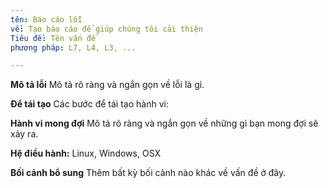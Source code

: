 ```yaml
---
tên: Báo cáo lỗi
về: Tạo báo cáo để giúp chúng tôi cải thiện
Tiêu đề: Tên vấn đề
phương pháp: L7, L4, L3, ...

---
```


**Mô tả lỗi**
Mô tả rõ ràng và ngắn gọn về lỗi là gì.

**Để tái tạo**
Các bước để tái tạo hành vi:

**Hành vi mong đợi**
Mô tả rõ ràng và ngắn gọn về những gì bạn mong đợi sẽ xảy ra.

**Hệ điều hành:**
Linux, Windows, OSX

**Bối cảnh bổ sung**
Thêm bất kỳ bối cảnh nào khác về vấn đề ở đây.
